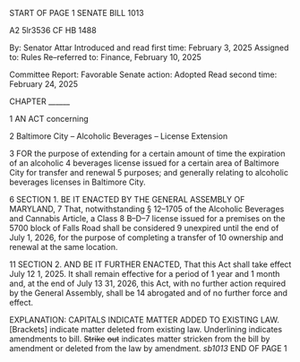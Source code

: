 START OF PAGE 1
SENATE BILL 1013

A2 5lr3536
CF HB 1488

By: Senator Attar
Introduced and read first time: February 3, 2025
Assigned to: Rules
Re–referred to: Finance, February 10, 2025

Committee Report: Favorable
Senate action: Adopted
Read second time: February 24, 2025

CHAPTER ______

1 AN ACT concerning

2 Baltimore City – Alcoholic Beverages – License Extension

3 FOR the purpose of extending for a certain amount of time the expiration of an alcoholic
4 beverages license issued for a certain area of Baltimore City for transfer and renewal
5 purposes; and generally relating to alcoholic beverages licenses in Baltimore City.

6 SECTION 1. BE IT ENACTED BY THE GENERAL ASSEMBLY OF MARYLAND,
7 That, notwithstanding § 12–1705 of the Alcoholic Beverages and Cannabis Article, a Class
8 B–D–7 license issued for a premises on the 5700 block of Falls Road shall be considered
9 unexpired until the end of July 1, 2026, for the purpose of completing a transfer of
10 ownership and renewal at the same location.

11 SECTION 2. AND BE IT FURTHER ENACTED, That this Act shall take effect July
12 1, 2025. It shall remain effective for a period of 1 year and 1 month and, at the end of July
13 31, 2026, this Act, with no further action required by the General Assembly, shall be
14 abrogated and of no further force and effect.

EXPLANATION: CAPITALS INDICATE MATTER ADDED TO EXISTING LAW.
[Brackets] indicate matter deleted from existing law.
Underlining indicates amendments to bill.
~~Strike~~ ~~out~~ indicates matter stricken from the bill by amendment or deleted from the law by
amendment. *sb1013*
END OF PAGE 1
